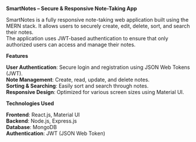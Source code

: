 **SmartNotes – Secure & Responsive Note-Taking App**

SmartNotes is a fully responsive note-taking web application built using the MERN stack. It allows users to securely create, edit, delete, sort, and search their notes.\
The application uses JWT-based authentication to ensure that only authorized users can access and manage their notes.

**Features**

**User Authentication**: Secure login and registration using JSON Web Tokens (JWT).\
**Note Management**: Create, read, update, and delete notes.\
**Sorting & Searching**: Easily sort and search through notes.\
**Responsive Design**: Optimized for various screen sizes using Material UI.

**Technologies Used**

**Frontend**: React.js, Material UI\
**Backend**: Node.js, Express.js\
**Database**: MongoDB\
**Authentication**: JWT (JSON Web Token)



